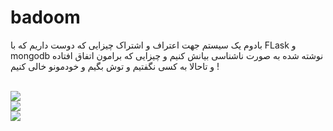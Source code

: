 # badoom
بادوم یک سیستم جهت اعتراف و اشتراک چیزایی که دوست داریم که با FLask و mongodb نوشته شده به صورت ناشناسی بیانش کنیم و چیزایی که برامون اتفاق افتاده و تاحالا به کسی نگفتیم و توش بگیم و خودمونو خالی کنیم !

<br>
<img src="https://s4.uupload.ir/files/screenshot_from_2021-12-07_10-37-53_er1o.png">
<br>
<img src="https://s4.uupload.ir/files/screenshot_from_2021-12-07_10-37-59_x0cf.png">
<br>
<img src="https://s4.uupload.ir/files/screenshot_from_2021-12-07_10-38-08_4nzn.png">
